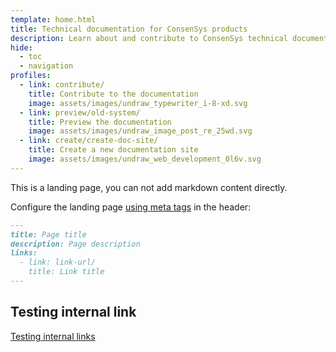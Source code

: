 ```yaml
---
template: home.html
title: Technical documentation for ConsenSys products
description: Learn about and contribute to ConsenSys technical documentation.
hide:
  - toc
  - navigation
profiles:
  - link: contribute/
    title: Contribute to the documentation
    image: assets/images/undraw_typewriter_i-8-xd.svg
  - link: preview/old-system/
    title: Preview the documentation
    image: assets/images/undraw_image_post_re_25wd.svg
  - link: create/create-doc-site/
    title: Create a new documentation site
    image: assets/images/undraw_web_development_0l6v.svg
---
```


This is a landing page, you can not add markdown content directly.

Configure the landing page [using meta tags](https://squidfunk.github.io/mkdocs-material/reference/meta-tags/) in the header:

```markdown
---
title: Page title
description: Page description
links:
  - link: link-url/
    title: Link title
---
```


## Testing internal link

[Testing internal links](#testing-internal-links)
